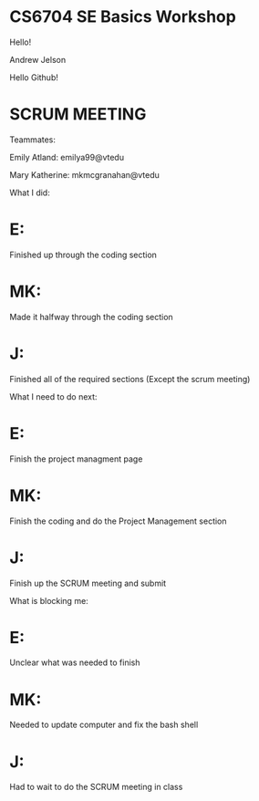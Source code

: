 # CS6704 SE Basics Workshop
Hello!

Andrew Jelson

Hello Github!

# SCRUM MEETING

Teammates:

Emily Atland: emilya99@vtedu

Mary Katherine: mkmcgranahan@vtedu


What I did:

# E: 
Finished up through the coding section

# MK: 
Made it halfway through the coding section

# J: 
Finished all of the required sections (Except the scrum meeting)


What I need to do next:

# E:
Finish the project managment page

# MK: 
Finish the coding and do the Project Management section

# J: 
Finish up the SCRUM meeting and submit


What is blocking me:

# E:
Unclear what was needed to finish

# MK: 
Needed to update computer and fix the bash shell

# J:
Had to wait to do the SCRUM meeting in class
